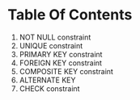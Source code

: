 # Table Of Contents
1. NOT NULL constraint
2. UNIQUE constraint
3. PRIMARY KEY constraint
4. FOREIGN KEY constraint
5. COMPOSITE KEY constraint
6. ALTERNATE KEY
7. CHECK constraint
